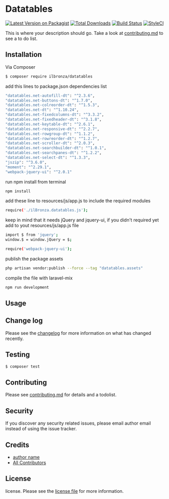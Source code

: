 # Datatables

[![Latest Version on Packagist][ico-version]][link-packagist]
[![Total Downloads][ico-downloads]][link-downloads]
[![Build Status][ico-travis]][link-travis]
[![StyleCI][ico-styleci]][link-styleci]

This is where your description should go. Take a look at [contributing.md](contributing.md) to see a to do list.

## Installation

Via Composer

``` bash
$ composer require ilbronza/datatables
```

add this lines to package.json dependencies list

``` bash
"datatables.net-autofill-dt": "^2.3.6",
"datatables.net-buttons-dt": "^1.7.0",
"datatables.net-colreorder-dt": "^1.5.3",
"datatables.net-dt": "^1.10.24",
"datatables.net-fixedcolumns-dt": "^3.3.2",
"datatables.net-fixedheader-dt": "^3.1.8",
"datatables.net-keytable-dt": "^2.6.1",
"datatables.net-responsive-dt": "^2.2.7",
"datatables.net-rowgroup-dt": "^1.1.2",
"datatables.net-rowreorder-dt": "^1.2.7",
"datatables.net-scroller-dt": "^2.0.3",
"datatables.net-searchbuilder-dt": "^1.0.1",
"datatables.net-searchpanes-dt": "^1.2.2",
"datatables.net-select-dt": "^1.3.3",
"jszip": "^3.6.0",
"moment": "^2.29.1",
"webpack-jquery-ui": "^2.0.1"
```

run npm install from terminal

``` bash
npm install
```

add these line to resources/js/app.js to include the required modules
``` bash
require('./ilBronza.datatables.js');
```
keep in mind that it needs jQuery and jquery-ui, if you didn't required yet add to yout resources/js/app.js file
``` bash
import $ from 'jquery';
window.$ = window.jQuery = $;

require('webpack-jquery-ui');
```






publish the package assets

``` bash
php artisan vendor:publish --force --tag "datatables.assets"
```


compile the file with laravel-mix

``` bash
npm run development
```



## Usage

## Change log

Please see the [changelog](changelog.md) for more information on what has changed recently.

## Testing

``` bash
$ composer test
```

## Contributing

Please see [contributing.md](contributing.md) for details and a todolist.

## Security

If you discover any security related issues, please email author email instead of using the issue tracker.

## Credits

- [author name][link-author]
- [All Contributors][link-contributors]

## License

license. Please see the [license file](license.md) for more information.

[ico-version]: https://img.shields.io/packagist/v/ilbronza/datatables.svg?style=flat-square
[ico-downloads]: https://img.shields.io/packagist/dt/ilbronza/datatables.svg?style=flat-square
[ico-travis]: https://img.shields.io/travis/ilbronza/datatables/master.svg?style=flat-square
[ico-styleci]: https://styleci.io/repos/12345678/shield

[link-packagist]: https://packagist.org/packages/ilbronza/datatables
[link-downloads]: https://packagist.org/packages/ilbronza/datatables
[link-travis]: https://travis-ci.org/ilbronza/datatables
[link-styleci]: https://styleci.io/repos/12345678
[link-author]: https://github.com/ilbronza
[link-contributors]: ../../contributors
